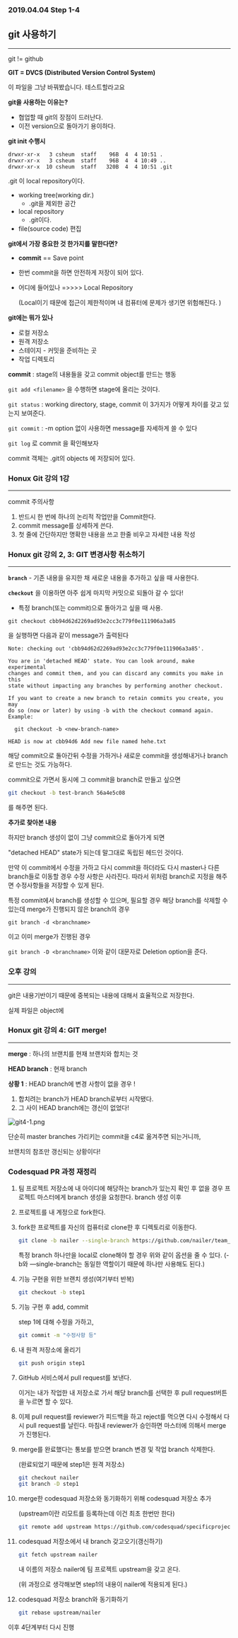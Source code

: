 ### 2019.04.04 Step 1-4

## git 사용하기

----

git != github

**GIT = DVCS (Distributed Version Control System)**

이 파일을 그냥 바꿔봤습니다. 테스트할라고요

**git을 사용하는 이유는?**

- 협업할 때 git의 장점이 드러난다.
- 이전 version으로 돌아가기 용이하다.

**git init  수행시**

```
drwxr-xr-x   3 csheum  staff    96B  4  4 10:51 .
drwxr-xr-x   3 csheum  staff    96B  4  4 10:49 ..
drwxr-xr-x  10 csheum  staff   320B  4  4 10:51 .git
```

.git 이 local repository이다. 

- working tree(working dir.)
  - .git을 제외한 공간
- local repository
  - .git이다.
- file(source code) 편집

**git에서 가장 중요한 것 한가지를 말한다면?**

- **commit** == Save point

- 한번 commit을 하면 안전하게 저장이 되어 있다. 

- 어디에 들어있나 =>>>> Local Repository 

  (Local이기 때문에 접근이 제한적이며 내 컴퓨터에 문제가 생기면 위험해진다. )

**git에는 뭐가 있나**

- 로컬 저장소
- 원격 저장소
- 스테이지 - 커밋을 준비하는 곳
- 작업 디렉토리

**commit** : stage의 내용들을 갖고 commit object를 만드는 행동



`git add <filename>`  을 수행하면 stage에 올리는 것이다.

`git status` : working directory, stage, commit 이 3가지가 어떻게 차이를 갖고 있는지 보여준다.

`git commit` : -m option 없이 사용하면 message를 자세하게 쓸 수 있다

`git log` 로 commit 을 확인해보자



commit 객체는 .git의 objects 에 저장되어 있다.





### Honux  Git 강의 1강

----

commit 주의사항

1.  반드시 한 번에 하나의 논리적 작업만을 Commit한다.
2. commit message를 상세하게 쓴다.
3. 첫 줄에 간단하지만 명확한 내용을 쓰고 한줄 비우고 자세한 내용 작성



### Honux git 강의 2, 3: GIT 변경사항 취소하기

----

**`branch`** - 기존 내용을 유지한 채 새로운 내용을 추가하고 싶을 때 사용한다.

**`checkout`** 을 이용하면 아주 쉽게 마지막 커밋으로 되돌아 갈 수 있다!

- 특정 branch(또는 commit)으로 돌아가고 싶을 때 사용.



`git checkout cbb94d62d2269ad93e2cc3c779f0e111906a3a85`

을 실행하면 다음과 같이 message가 출력된다

```
Note: checking out 'cbb94d62d2269ad93e2cc3c779f0e111906a3a85'.

You are in 'detached HEAD' state. You can look around, make experimental
changes and commit them, and you can discard any commits you make in this
state without impacting any branches by performing another checkout.

If you want to create a new branch to retain commits you create, you may
do so (now or later) by using -b with the checkout command again. Example:

  git checkout -b <new-branch-name>

HEAD is now at cbb94d6 Add new file named hehe.txt
```



해당 commit으로 돌아간뒤 수정을 가하거나 새로운 commit을 생성해내거나 branch로 만드는 것도 가능하다. 

commit으로 가면서 동시에 그 commit을 branch로 만들고 싶으면

```bash
git checkout -b test-branch 56a4e5c08
```

를 해주면 된다.



**추가로 찾아본 내용**

하지만 branch 생성이 없이 그냥 commit으로 돌아가게 되면

 "detached HEAD" state가 되는데 말그대로 독립된 헤드인 것이다.

만약 이 commit에서 수정을 가하고 다시 commit을 하더라도 다시 master나 다른 branch들로 이동할 경우 수정 사항은 사라진다. 따라서 위처럼 branch로 지정을 해주면 수정사항들을 저장할 수 있게 된다.



특정 commit에서 branch를 생성할 수 있으며, 필요할 경우 해당 branch를 삭제할 수 있는데 merge가 진행되지 않은 branch의 경우

`git branch -d <branchname>` 

이고 이미 merge가 진행된 경우

`git branch -D <branchname>`	이와 같이 대문자로 Deletion option을 준다.



### 오후 강의

----

git은 내용기반이기 때문에 중복되는 내용에 대해서 효율적으로 저장한다.

실제 파일은 object에



### Honux git 강의 4: GIT merge!

---

**merge** : 하나의 브랜치를 현재 브랜치와 합치는 것

**HEAD branch** : 현재 branch



**상황 1** : HEAD branch에 변경 사항이 없을 경우 !

1. 합치려는 branch가 HEAD branch로부터 시작됐다.
2. 그 사이 HEAD branch에는 갱신이 없었다!



![git4-1.png](/Users/csheum/Desktop/codesquad2/js_step1/step1-4_git/js1-4/git4-1.png)

단순히 master branches 가리키는 commit을 c4로 옮겨주면 되는거니까,

브랜치의 참조만 갱신되는 상황이다!









### Codesquad PR 과정 재정리

1. 팀 프로젝트 저장소에 내 아이디에 해당하는 branch가 있는지 확인 후 없을 경우 프로젝트 마스터에게 branch 생성을 요청한다. branch 생성 이후

2.  프로젝트를 내 계정으로 fork한다. 

3. fork한 프로젝트를 자신의 컴퓨터로 clone한 후 디렉토리로 이동한다. 

   ```bash
   git clone -b nailer --single-branch https://github.com/nailer/team_04_04
   ```

   특정 branch 하나만을 local로 clone해야 할 경우 위와 같이 옵션을 줄 수 있다. (-b와 —single-branch는 동일한 역할이기 때문에 하나만 사용해도 된다.)

4. 기능 구현을 위한 브랜치 생성(여기부터 반복)

   ```bash
   git checkout -b step1
   ```

5. 기능 구현 후 add, commit

   step 1에 대해 수정을 가하고, 

   ```bash
   git commit -m "수정사항 등"
   ```

6. 내 원격 저장소에 올리기

   ```bash
   git push origin step1
   ```

7. GitHub 서비스에서 pull request를 보낸다.

   이거는 내가 작업한 내 저장소로 가서 해당 branch를 선택한 후 pull request버튼을 누르면 할 수 있다.

8. 이제 pull request를 reviewer가 피드백을 하고 reject를 먹으면 다시 수정해서 다시 pull request를 날린다. 마침내 reviewer가 승인하면 마스터에 의해서 merge가 진행된다.

9. merge를 완료했다는 통보를 받으면 branch 변경 및 작업 branch 삭제한다.

   (완료되었기 때문에 step1은 원격 저장소)

   ```bash
   git checkout nailer
   git branch -D step1
   ```

10. merge한 codesquad 저장소와 동기화하기 위해 codesquad 저장소 추가

    (upstream이란 리모트를 등록하는데 이건 최초 한번만 한다)

    ```bash
    git remote add upstream https://github.com/codesquad/specificproject
    ```

11. codesquad 저장소에서 내 branch 갖고오기(갱신하기)

    ```bash
    git fetch upstream nailer
    ```

    내 이름의 저장소 nailer에 팀 프로젝트 upstream을 갖고 온다.

    (위 과정으로 생각해보면 step1의 내용이 nailer에 적용되게 된다.)

12. codesquad 저장소 branch와 동기화하기

    ```bash
    git rebase upstream/nailer
    ```

이후 4단계부터 다시 진행









